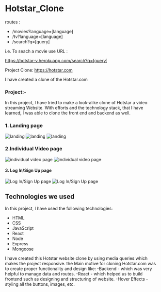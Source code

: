 
# Hotstar_Clone

routes : 
<ul>
    <li>/movies?language=[language]</li>
    <li>/tv?language=[language]</li>
    <li>/search?q=[query] </li>
</ul>
i.e.
To seach a movie use URL :

https://hotstar-v.herokuapp.com/search?q=[query]


Project Clone: https://hotstar.com

I have created a clone of the Hotstar.com

### Project:-
In this project, I have tried to make a look-alike clone of Hotstar a video streaming Website. With efforts and the technology stack, that I have learned, I was able to clone the front end and backend as well.

### 1. Landing page
![landing](https://github.com/abhich21/Hotstar-Clone/blob/main/Screenshots/lanhot.png)
![landing](https://github.com/abhich21/Hotstar-Clone/blob/main/Screenshots/Screenshot%20(2182).png)
![landing](https://github.com/abhich21/Hotstar-Clone/blob/main/Screenshots/Screenshot%20(613).png)


### 2.Individual Video page
![individual video page](https://github.com/abhich21/Hotstar-Clone/blob/main/Screenshots/Screenshot%20(615).png)
![individual video page](https://github.com/abhich21/Hotstar-Clone/blob/main/Screenshots/Screenshot%20(2186).png)


#### 3. Log In/Sign Up page
![Log In/Sign Up page](https://github.com/abhich21/Hotstar-Clone/blob/main/Screenshots/Screenshot%20(2183).png)
![Log In/Sign Up page](https://github.com/abhich21/Hotstar-Clone/blob/main/Screenshots/Screenshot%20(2188).png)



## Technologies we used

In this project, I have used the following technologies:

- HTML
- CSS
- JavaScript
- React
- Node
- Express
- Mongoose

I have created this Hotstar website clone by using media queries which makes the project responsive.
the Main motive for cloning Hotstar.com was to create proper functionality and design like:
  -Backend - which was very helpful to manage data and routes.
  -React - which helped us to build frontend such as designing and structuring of website.
  -Hover Effects - styling all the buttons, images, etc.

 
